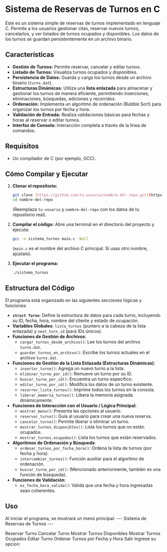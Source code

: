 # Sistema de Reservas de Turnos en C

Este es un sistema simple de reservas de turnos implementado en lenguaje C. Permite a los usuarios gestionar citas, reservar nuevos turnos, cancelarlos, y ver listados de turnos ocupados y disponibles. Los datos de los turnos se guardan persistentemente en un archivo binario.

## Características

* **Gestión de Turnos:** Permite reservar, cancelar y editar turnos.
* **Listado de Turnos:** Visualiza turnos ocupados y disponibles.
* **Persistencia de Datos:** Guarda y carga los turnos desde un archivo binario (`turns.dat`).
* **Estructuras Dinámicas:** Utiliza una **lista enlazada** para almacenar y gestionar los turnos de manera eficiente, permitiendo inserciones, eliminaciones, búsquedas, ediciones y recorridos.
* **Ordenación:** Implementa un algoritmo de ordenación (Bubble Sort) para organizar los turnos por fecha y hora.
* **Validación de Entrada:** Realiza validaciones básicas para fechas y horas al reservar o editar turnos.
* **Interfaz de Consola:** Interacción completa a través de la línea de comandos.

## Requisitos

* Un compilador de C (por ejemplo, GCC).

## Cómo Compilar y Ejecutar

1.  **Clonar el repositorio:**
    ```bash
    git clone [https://github.com/tu-usuario/nombre-del-repo.git](https://github.com/tu-usuario/nombre-del-repo.git)
    cd nombre-del-repo
    ```
    (Reemplaza `tu-usuario` y `nombre-del-repo` con los datos de tu repositorio real).

2.  **Compilar el código:**
    Abre una terminal en el directorio del proyecto y ejecuta:
    ```bash
    gcc -o sistema_turnos main.c -Wall
    ```
    (`main.c` es el nombre del archivo C principal. Si usas otro nombre, ajústalo).

3.  **Ejecutar el programa:**
    ```bash
    ./sistema_turnos
    ```

## Estructura del Código

El programa está organizado en las siguientes secciones lógicas y funciones:

* **`struct Turno`**: Define la estructura de datos para cada turno, incluyendo su ID, fecha, hora, nombre del cliente y estado de ocupación.
* **Variables Globales**: `lista_turnos` (puntero a la cabeza de la lista enlazada) y `next_turn_id` (para IDs únicos).
* **Funciones de Gestión de Archivos**:
    * `cargar_turnos_desde_archivo()`: Lee los turnos del archivo `turns.dat`.
    * `guardar_turnos_en_archivo()`: Escribe los turnos actuales en el archivo `turns.dat`.
* **Funciones de Gestión de la Lista Enlazada (Estructuras Dinámicas)**:
    * `insertar_turno()`: Agrega un nuevo turno a la lista.
    * `eliminar_turno_por_id()`: Remueve un turno por su ID.
    * `buscar_turno_por_id()`: Encuentra un turno específico.
    * `editar_turno_por_id()`: Modifica los datos de un turno existente.
    * `recorrer_lista_turnos()`: Imprime todos los turnos en la consola.
    * `liberar_memoria_turnos()`: Libera la memoria asignada dinámicamente.
* **Funciones de Interacción con el Usuario / Lógica Principal**:
    * `mostrar_menu()`: Presenta las opciones al usuario.
    * `reservar_turno()`: Guía al usuario para crear una nueva reserva.
    * `cancelar_turno()`: Permite liberar o eliminar un turno.
    * `mostrar_turnos_disponibles()`: Lista los turnos que no están ocupados.
    * `mostrar_turnos_ocupados()`: Lista los turnos que están reservados.
* **Algoritmos de Ordenación y Búsqueda**:
    * `ordenar_turnos_por_fecha_hora()`: Ordena la lista de turnos (por fecha y hora).
    * `intercambiar_turnos()`: Función auxiliar para el algoritmo de ordenación.
    * `buscar_turno_por_id()`: (Mencionado anteriormente, también es una función de búsqueda).
* **Funciones de Validación**:
    * `es_fecha_hora_valida()`: Valida que una fecha y hora ingresadas sean coherentes.

## Uso

Al iniciar el programa, se mostrará un menú principal:
--- Sistema de Reservas de Turnos ---

Reservar Turno
Cancelar Turno
Mostrar Turnos Disponibles
Mostrar Turnos Ocupados
Editar Turno
Ordenar Turnos por Fecha y Hora
Salir
Ingrese su opcion:



